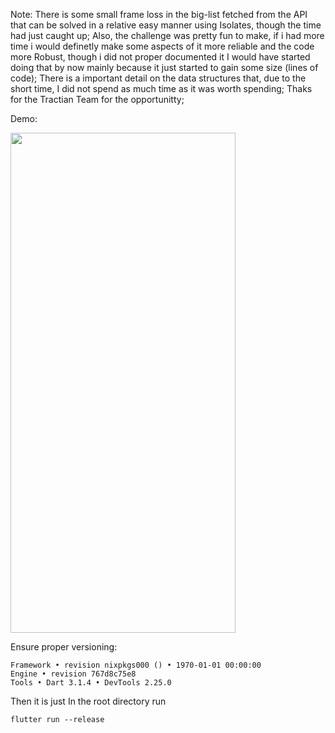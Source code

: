 Note:
There is some small frame loss in the big-list fetched from the API that can be solved in a relative easy manner using Isolates, though the time had just caught up;
Also, the challenge was pretty fun to make, if i had more time i would definetly make some aspects of it more reliable and the code more Robust, though i did not proper documented it
I would have started doing that by now mainly because it just started to gain some size (lines of code);
There is a important detail on the data structures that, due to the short time, I did not spend as much time as it was worth spending;
Thaks for the Tractian Team for the opportunitty;

Demo:

<img src="https://github.com/BrunoMarinhoM/challG/blob/main/assets/Demo.gif " width="360" height="800"/>


Ensure proper versioning:
```Flutter 3.13.8 • channel stable • https://github.com/flutter/flutter.git
Framework • revision nixpkgs000 () • 1970-01-01 00:00:00
Engine • revision 767d8c75e8
Tools • Dart 3.1.4 • DevTools 2.25.0
```

Then it is just In the root directory run 

```
flutter run --release
```

